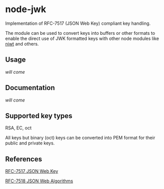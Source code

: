 # node-jwk

Implementation of RFC-7517 (JSON Web Key) compliant key handling.

The module can be used to convert keys into buffers or other formats to
enable the direct use of JWK formatted keys with other node modules like
[njwt](https://www.npmjs.com/package/njwt) and others.

## Usage

_will come_

## Documentation

_will come_

## Supported key types

RSA, EC, oct

All keys but binary (oct) keys can be converted into PEM format for their
public and private keys.

## References

[RFC-7517 JSON Web Key](https://tools.ietf.org/html/rfc7517)

[RFC-7518 JSON Web Algorithms](https://tools.ietf.org/html/rfc7518)
